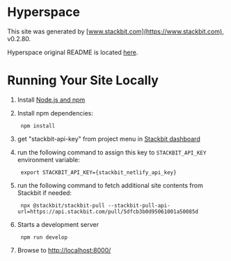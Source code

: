# Hyperspace

This site was generated by [www.stackbit.com](https://www.stackbit.com), v0.2.80.

Hyperspace original README is located [here](./README.theme.md).

# Running Your Site Locally

1. Install [Node.js and npm](https://nodejs.org/en/)

1. Install npm dependencies:

        npm install

1. get "stackbit-api-key" from project menu in [Stackbit dashboard](https://app.stackbit.com/dashboard)

1. run the following command to assign this key to `STACKBIT_API_KEY` environment variable:

        export STACKBIT_API_KEY={stackbit_netlify_api_key}

1. run the following command to fetch additional site contents from Stackbit if needed:

        npx @stackbit/stackbit-pull --stackbit-pull-api-url=https://api.stackbit.com/pull/5dfcb3b0d95061001a50085d

1. Starts a development server

        npm run develop

1. Browse to [http://localhost:8000/](http://localhost:8000/)
